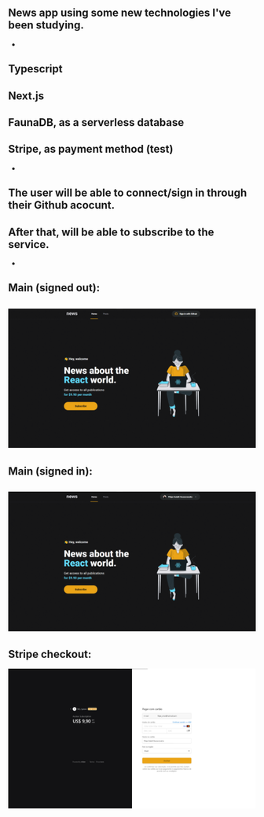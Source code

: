 News app using some new technologies I've been studying.
-
-
Typescript
-
Next.js
-
FaunaDB, as a serverless database
-
Stripe, as payment method (test)
-
-
The user will be able to connect/sign in through their Github acocunt.
-
After that, will be able to subscribe to the service.
-
-
Main (signed out):
-
![alt text](https://github.com/lpegs/news/blob/main/public/images/main_signed_out.png?raw=true)
-
Main (signed in):
-
![alt text](https://github.com/lpegs/news/blob/main/public/images/main_signed_in.png?raw=true)
-
Stripe checkout:
-
![alt text](https://github.com/lpegs/news/blob/main/public/images/stripe_checkout.png?raw=true)
